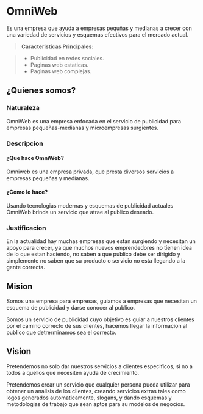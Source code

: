 # OmniWeb
Es una empresa que ayuda a empresas pequñas y medianas a crecer con una variedad de servicios y esquemas efectivos para el mercado actual.
> **Caracteristicas Principales:**

> - Publicidad en redes sociales.
> - Paginas web estaticas.
> - Paginas web complejas.

## ¿Quienes somos?

### Naturaleza

OmniWeb es una empresa enfocada en el servicio de publicidad para empresas pequeñas-medianas y microempresas surgientes.

### Descripcion

#### ¿Que hace OmniWeb?

Omniweb es una empresa privada, que presta diversos servicios a empresas pequeñas y medianas.

#### ¿Como lo hace?

Usando tecnologias modernas y esquemas de publicidad actuales OmniWeb brinda un servicio que atrae al publico deseado.

### Justificacion

En la actualidad hay muchas empresas que estan surgiendo y necesitan un apoyo para crecer, ya que muchos nuevos emprendedores no tienen idea de lo que estan haciendo, no saben a que publico debe ser dirigido y simplemente no saben que su producto o servicio no esta llegando a la gente correcta.

## Mision

Somos una empresa para empresas, guiamos a empresas que necesitan un esquema de publicidad y darse conocer al publico.

Somos un servicio de publicidad cuyo objetivo es guiar a nuestros clientes por el camino correcto de sus clientes, hacemos llegar la informacion al publico que detrerminamos sea el correcto.

## Vision

Pretendemos no solo dar nuestros servicios a clientes especificos, si no a todos a quellos que necesiten ayuda de crecimiento.

Pretendemos crear un servicio que cualquier persona pueda utilizar para obtener un analisis de los clientes, creando servicios extras tales como logos generados automaticamente, slogans, y dando esquemas y metodologias de trabajo que sean aptos para su modelos de negocios.
